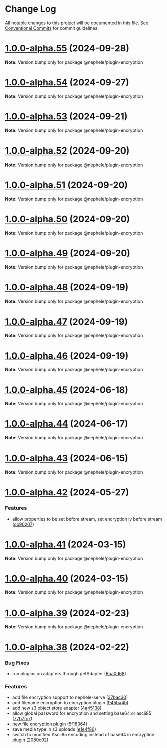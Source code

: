 # Change Log

All notable changes to this project will be documented in this file.
See [Conventional Commits](https://conventionalcommits.org) for commit guidelines.

# [1.0.0-alpha.55](https://github.com/sciactive/nephele/compare/v1.0.0-alpha.54...v1.0.0-alpha.55) (2024-09-28)

**Note:** Version bump only for package @nephele/plugin-encryption





# [1.0.0-alpha.54](https://github.com/sciactive/nephele/compare/v1.0.0-alpha.53...v1.0.0-alpha.54) (2024-09-27)

**Note:** Version bump only for package @nephele/plugin-encryption





# [1.0.0-alpha.53](https://github.com/sciactive/nephele/compare/v1.0.0-alpha.52...v1.0.0-alpha.53) (2024-09-21)

**Note:** Version bump only for package @nephele/plugin-encryption





# [1.0.0-alpha.52](https://github.com/sciactive/nephele/compare/v1.0.0-alpha.51...v1.0.0-alpha.52) (2024-09-20)

**Note:** Version bump only for package @nephele/plugin-encryption





# [1.0.0-alpha.51](https://github.com/sciactive/nephele/compare/v1.0.0-alpha.50...v1.0.0-alpha.51) (2024-09-20)

**Note:** Version bump only for package @nephele/plugin-encryption





# [1.0.0-alpha.50](https://github.com/sciactive/nephele/compare/v1.0.0-alpha.49...v1.0.0-alpha.50) (2024-09-20)

**Note:** Version bump only for package @nephele/plugin-encryption





# [1.0.0-alpha.49](https://github.com/sciactive/nephele/compare/v1.0.0-alpha.48...v1.0.0-alpha.49) (2024-09-20)

**Note:** Version bump only for package @nephele/plugin-encryption





# [1.0.0-alpha.48](https://github.com/sciactive/nephele/compare/v1.0.0-alpha.47...v1.0.0-alpha.48) (2024-09-19)

**Note:** Version bump only for package @nephele/plugin-encryption





# [1.0.0-alpha.47](https://github.com/sciactive/nephele/compare/v1.0.0-alpha.46...v1.0.0-alpha.47) (2024-09-19)

**Note:** Version bump only for package @nephele/plugin-encryption





# [1.0.0-alpha.46](https://github.com/sciactive/nephele/compare/v1.0.0-alpha.45...v1.0.0-alpha.46) (2024-09-19)

**Note:** Version bump only for package @nephele/plugin-encryption





# [1.0.0-alpha.45](https://github.com/sciactive/nephele/compare/v1.0.0-alpha.44...v1.0.0-alpha.45) (2024-06-18)

**Note:** Version bump only for package @nephele/plugin-encryption





# [1.0.0-alpha.44](https://github.com/sciactive/nephele/compare/v1.0.0-alpha.43...v1.0.0-alpha.44) (2024-06-17)

**Note:** Version bump only for package @nephele/plugin-encryption





# [1.0.0-alpha.43](https://github.com/sciactive/nephele/compare/v1.0.0-alpha.42...v1.0.0-alpha.43) (2024-06-15)

**Note:** Version bump only for package @nephele/plugin-encryption





# [1.0.0-alpha.42](https://github.com/sciactive/nephele/compare/v1.0.0-alpha.41...v1.0.0-alpha.42) (2024-05-27)


### Features

* allow properties to be set before stream, set encryption iv before stream ([cb90207](https://github.com/sciactive/nephele/commit/cb90207096b7ccdf545bd146cc5fa7e13a35eb08))





# [1.0.0-alpha.41](https://github.com/sciactive/nephele/compare/v1.0.0-alpha.40...v1.0.0-alpha.41) (2024-03-15)

**Note:** Version bump only for package @nephele/plugin-encryption





# [1.0.0-alpha.40](https://github.com/sciactive/nephele/compare/v1.0.0-alpha.39...v1.0.0-alpha.40) (2024-03-15)

**Note:** Version bump only for package @nephele/plugin-encryption





# [1.0.0-alpha.39](https://github.com/sciactive/nephele/compare/v1.0.0-alpha.38...v1.0.0-alpha.39) (2024-02-23)

**Note:** Version bump only for package @nephele/plugin-encryption





# [1.0.0-alpha.38](https://github.com/sciactive/nephele/compare/v1.0.0-alpha.37...v1.0.0-alpha.38) (2024-02-22)


### Bug Fixes

* run plugins on adapters through getAdapter ([6ba0d68](https://github.com/sciactive/nephele/commit/6ba0d68d3742646efb204cfa96393870a12aeda0))


### Features

* add file encryption support to nephele-serve ([37bac30](https://github.com/sciactive/nephele/commit/37bac308b75fd660ebbbe0d93ed86b504237d20c))
* add filename encryption to encryption plugin ([945ba4b](https://github.com/sciactive/nephele/commit/945ba4bcf29ff2a91c00226d87049ed79094b452))
* add new s3 object store adapter ([4a45138](https://github.com/sciactive/nephele/commit/4a451383cd59b395124c6f145f98dbffb8acd640))
* allow global password for encryption and setting base64 or ascii85 ([77b7fc7](https://github.com/sciactive/nephele/commit/77b7fc7a975bb08a97396b0120f4bcac64b46fbd))
* new file encryption plugin ([5f18364](https://github.com/sciactive/nephele/commit/5f18364275ec520fdd50bf456086bc0820ae98d2))
* save media type in s3 uploads ([e1e4f86](https://github.com/sciactive/nephele/commit/e1e4f869db9645a26ca53c357dbdb04f25b87d2f))
* switch to modified Ascii85 encoding instead of base64 in encryption plugin ([2080c92](https://github.com/sciactive/nephele/commit/2080c927447300506e2dd7eff1cfc1dd40374b7d))
